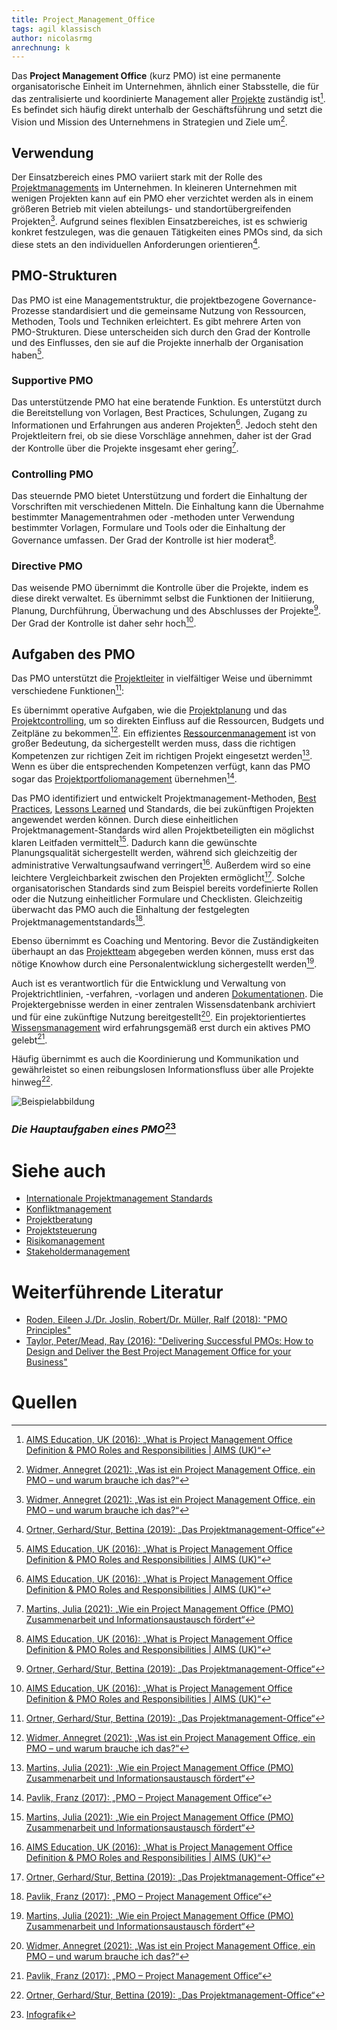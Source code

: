 ```yaml
---
title: Project_Management_Office
tags: agil klassisch
author: nicolasrmg
anrechnung: k
---
```



Das **Project Management Office** (kurz PMO) ist eine permanente organisatorische Einheit im Unternehmen, ähnlich einer Stabsstelle, die für das zentralisierte und koordinierte Management aller [Projekte](Projekt.md) zuständig ist[^1]. Es befindet sich häufig direkt unterhalb der Geschäftsführung und setzt die Vision und Mission des Unternehmens in Strategien und Ziele um[^6].

## Verwendung
Der Einsatzbereich eines PMO variiert stark mit der Rolle des [Projektmanagements](Projektmanagement.md) im Unternehmen. In kleineren Unternehmen mit wenigen Projekten kann auf ein PMO eher verzichtet werden als in einem größeren Betrieb mit vielen abteilungs- und standortübergreifenden Projekten[^6]. Aufgrund seines flexiblen Einsatzbereiches, ist es schwierig konkret festzulegen, was die genauen Tätigkeiten eines PMOs sind, da sich diese stets an den individuellen Anforderungen orientieren[^3].

## PMO-Strukturen 
Das PMO ist eine Managementstruktur, die projektbezogene Governance-Prozesse standardisiert und die gemeinsame Nutzung von Ressourcen, Methoden, Tools und Techniken erleichtert. Es gibt mehrere Arten von PMO-Strukturen. Diese unterscheiden sich durch den Grad der Kontrolle und des Einflusses, den sie auf die Projekte innerhalb der Organisation haben[^1].

### Supportive PMO
Das unterstützende PMO hat eine beratende Funktion. Es unterstützt durch die Bereitstellung von Vorlagen, Best Practices, Schulungen, Zugang zu Informationen und Erfahrungen aus anderen Projekten[^1]. Jedoch steht den Projektleitern frei, ob sie diese Vorschläge annehmen, daher ist der Grad der Kontrolle über die Projekte insgesamt eher gering[^2].

### Controlling PMO
Das steuernde PMO bietet Unterstützung und fordert die Einhaltung der Vorschriften mit verschiedenen Mitteln. Die Einhaltung kann die Übernahme bestimmter Managementrahmen oder -methoden unter Verwendung bestimmter Vorlagen, Formulare und Tools oder die Einhaltung der Governance umfassen. Der Grad der Kontrolle ist hier moderat[^1].

### Directive PMO
Das weisende PMO übernimmt die Kontrolle über die Projekte, indem es diese direkt verwaltet. Es übernimmt selbst die Funktionen der Initiierung, Planung, Durchführung, Überwachung und des Abschlusses der Projekte[^3]. Der Grad der Kontrolle ist daher sehr hoch[^1].

## Aufgaben des PMO
Das PMO unterstützt die [Projektleiter](Projektleiter.md) in vielfältiger Weise und übernimmt verschiedene Funktionen[^3]:

Es übernimmt operative Aufgaben, wie die [Projektplanung](Projektplanung.md) und das [Projektcontrolling](Projektcontrolling.md), um so direkten Einfluss auf die Ressourcen, Budgets und Zeitpläne zu bekommen[^6]. Ein effizientes [Ressourcenmanagement](Ressourcenplanung.md) ist von großer Bedeutung, da sichergestellt werden muss, dass die richtigen Kompetenzen zur richtigen Zeit im richtigen Projekt eingesetzt werden[^2]. Wenn es über die entsprechenden Kompetenzen verfügt, kann das PMO sogar das [Projektportfoliomanagement](Projektportfoliomanagement.md) übernehmen[^4].

Das PMO identifiziert und entwickelt Projektmanagement-Methoden, [Best Practices](Best_Practices.md), [Lessons Learned](Lessons_Learned.md) und Standards, die bei zukünftigen Projekten angewendet werden können. Durch diese einheitlichen Projektmanagement-Standards wird allen Projektbeteiligten ein möglichst klaren Leitfaden vermittelt[^2]. Dadurch kann die gewünschte Planungsqualität sichergestellt werden, während sich gleichzeitig der administrative Verwaltungsaufwand verringert[^1]. Außerdem wird so eine leichtere Vergleichbarkeit zwischen den Projekten ermöglicht[^3]. Solche organisatorischen Standards sind zum Beispiel bereits vordefinierte Rollen oder die Nutzung einheitlicher Formulare und Checklisten. Gleichzeitig überwacht das PMO auch die Einhaltung der festgelegten Projektmanagementstandards[^4].

Ebenso übernimmt es Coaching und Mentoring. Bevor die Zuständigkeiten überhaupt an das [Projektteam](Projektmitarbeiter.md) abgegeben werden können, muss erst das nötige Knowhow durch eine Personalentwicklung sichergestellt werden[^2].

Auch ist es verantwortlich für die Entwicklung und Verwaltung von Projektrichtlinien, -verfahren, -vorlagen und anderen [Dokumentationen](Projektdokumentation.md). Die Projektergebnisse werden in einer zentralen Wissensdatenbank archiviert und für eine zukünftige Nutzung bereitgestellt[^6]. Ein projektorientiertes [Wissensmanagement](Wissensmanagament.md) wird erfahrungsgemäß erst durch ein aktives PMO gelebt[^4].

Häufig übernimmt es auch die Koordinierung und Kommunikation und gewährleistet so einen reibungslosen Informationsfluss über alle Projekte hinweg[^3].


![Beispielabbildung](Project_Management_Office/pmo_roles.png)

### *Die Hauptaufgaben eines PMO*[^7]




# Siehe auch

* [Internationale Projektmanagement Standards](Internationale_Projektmanagement_Standards.md)
* [Konfliktmanagement](Konfliktmanagement.md)
* [Projektberatung](Projektberatung.md)
* [Projektsteuerung](Projektsteuerung.md)
* [Risikomanagement](Risikomanagement.md)
* [Stakeholdermanagement](Stakeholdermanagement.md)

# Weiterführende Literatur

* [Roden, Eileen J./Dr. Joslin, Robert/Dr. Müller, Ralf (2018): "PMO Principles"](https://www.amazon.de/PMO-Principles-Dr-Robert-Joslin/dp/3906937003)
* [Taylor, Peter/Mead, Ray (2016): "Delivering Successful PMOs: How to Design and Deliver the Best Project Management Office for your Business"](https://www.amazon.de/Delivering-Successful-PMOs-Management-Business-ebook/dp/B01CR69HTO)

# Quellen

[^1]: [AIMS Education, UK (2016): „What is Project Management Office Definition & PMO Roles and Responsibilities | AIMS (UK)“](https://www.youtube.com/watch?v=WFO2sZd8oh4)
[^2]: [Martins, Julia (2021): „Wie ein Project Management Office (PMO) Zusammenarbeit und Informationsaustausch fördert“](https://asana.com/de/resources/pmo-project-management-office)
[^3]: [Ortner, Gerhard/Stur, Bettina (2019): „Das Projektmanagement-Office“](https://link.springer.com/book/10.1007/978-3-662-59486-5)
[^4]: [Pavlik, Franz (2017): „PMO – Project Management Office“](https://dieprojektmanager.com/project-management-office-pmo/)
[^5]: [Strasser, Johann/Schmidt-Sibeth, Achim (2021): „Warum ein PMO? Definition, Vorteile und Mehrwert eines Projektmanagement Office“](https://www.theprojectgroup.com/blog/pmo-project-management-office/)
[^6]: [Widmer, Annegret (2021): „Was ist ein Project Management Office, ein PMO – und warum brauche ich das?“](https://meisterplan.com/de/blog/was-ist-ein-project-management-office/)
[^7]: [Infografik](https://images.squarespace-cdn.com/content/v1/5ae46213372b9649d0a30d55/1620927958106-YQZXPHOI8F1UOKSGAUGI/Screen+Shot+2021-05-13+at+1.45.33+PM.png)

